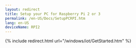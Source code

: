 ```yaml
---
layout: redirect
title: Setup your PC for Raspberry Pi 2 or 3
permalink: /en-US/Docs/SetupPCRPI.htm
lang: en-US
deviceName: RPI2
---
```


{% include redirect.html url="/windows/iot/GetStarted.htm" %}


